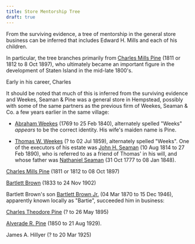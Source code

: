 ```yaml
---
title: Store Mentorship Tree
draft: true
---
```


From the surviving evidence, a tree of mentorship in the general store business can be inferred that includes Edward H. Mills and each of his children. 

In particular, the tree branches primarily from [Charles Mills Pine](https://www.findagrave.com/memorial/199952123/charles-m-pine) (1811 or 1812 to 8 Oct 1897), who ultimately became an important figure in the development of Staten Island in the mid-late 1800's.

Early in his career, Charles

It should be noted that much of this is inferred from the surviving evidence and 
Weekes, Seaman & Pine was a general store in Hempstead, possibly with some of the same partners as the previous firm of Weekes, Seaman & Co. a few years earlier in the same village:

  - [Abraham Weekes](https://www.findagrave.com/memorial/140633147/abraham-weeks) (1769 to 25 Feb 1840), alternately spelled "Weeks" *appears* to be the correct identity. His wife's maiden name is Pine. 

  - [Thomas W. Weekes](https://www.findagrave.com/memorial/71480914/thomas-w-weekes) (? to 02 Jul 1859), alternately spelled "Weeks". One of the executors of his estate was [John H. Seaman](https://www.findagrave.com/memorial/38136756/john-h-seaman) (10 Aug 1814 to 27 Feb 1890), who is referred to as a friend of Thomas' in his will, and whose father was [Nathaniel Seaman](https://www.findagrave.com/memorial/38137373/nathaniel-seaman) (31 Oct 1777 to 08 Jan 1848). 

[Charles Mills Pine](https://www.findagrave.com/memorial/199952123/charles-m-pine) (1811 or 1812 to 08 Oct 1897)
  

[Bartlett Brown](https://www.findagrave.com/memorial/199802084/bartlett-brown) (1833 to 24 Nov 1902)



Bartlett Brown's son [Bartlett Brown Jr.](https://www.findagrave.com/memorial/199802139/bartlett-brown) (04 Mar 1870 to 15 Dec 1946), apparently known locally as "Bartie", succeeded him in business: 


[Charles Theodore Pine](https://www.findagrave.com/memorial/26215884/charles-theodore-pine) (? to 26 May 1895)

[Alverade R. Pine](https://www.findagrave.com/memorial/199952865/alvarade-r-pine) (1850 to 21 Aug 1929).

James A. Hillyer (? to 20 Mar 1925)



